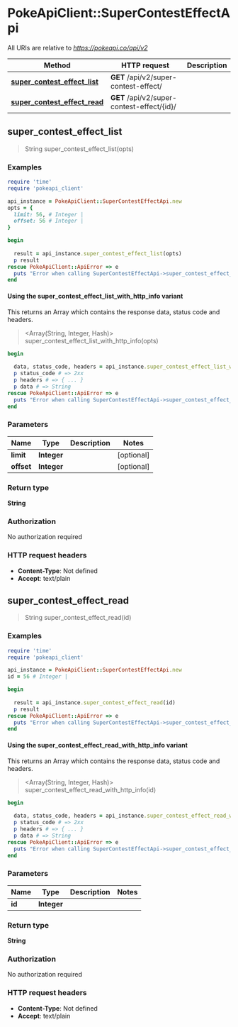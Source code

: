 # PokeApiClient::SuperContestEffectApi

All URIs are relative to *https://pokeapi.co/api/v2*

| Method | HTTP request | Description |
| ------ | ------------ | ----------- |
| [**super_contest_effect_list**](SuperContestEffectApi.md#super_contest_effect_list) | **GET** /api/v2/super-contest-effect/ |  |
| [**super_contest_effect_read**](SuperContestEffectApi.md#super_contest_effect_read) | **GET** /api/v2/super-contest-effect/{id}/ |  |


## super_contest_effect_list

> String super_contest_effect_list(opts)



### Examples

```ruby
require 'time'
require 'pokeapi_client'

api_instance = PokeApiClient::SuperContestEffectApi.new
opts = {
  limit: 56, # Integer | 
  offset: 56 # Integer | 
}

begin
  
  result = api_instance.super_contest_effect_list(opts)
  p result
rescue PokeApiClient::ApiError => e
  puts "Error when calling SuperContestEffectApi->super_contest_effect_list: #{e}"
end
```

#### Using the super_contest_effect_list_with_http_info variant

This returns an Array which contains the response data, status code and headers.

> <Array(String, Integer, Hash)> super_contest_effect_list_with_http_info(opts)

```ruby
begin
  
  data, status_code, headers = api_instance.super_contest_effect_list_with_http_info(opts)
  p status_code # => 2xx
  p headers # => { ... }
  p data # => String
rescue PokeApiClient::ApiError => e
  puts "Error when calling SuperContestEffectApi->super_contest_effect_list_with_http_info: #{e}"
end
```

### Parameters

| Name | Type | Description | Notes |
| ---- | ---- | ----------- | ----- |
| **limit** | **Integer** |  | [optional] |
| **offset** | **Integer** |  | [optional] |

### Return type

**String**

### Authorization

No authorization required

### HTTP request headers

- **Content-Type**: Not defined
- **Accept**: text/plain


## super_contest_effect_read

> String super_contest_effect_read(id)



### Examples

```ruby
require 'time'
require 'pokeapi_client'

api_instance = PokeApiClient::SuperContestEffectApi.new
id = 56 # Integer | 

begin
  
  result = api_instance.super_contest_effect_read(id)
  p result
rescue PokeApiClient::ApiError => e
  puts "Error when calling SuperContestEffectApi->super_contest_effect_read: #{e}"
end
```

#### Using the super_contest_effect_read_with_http_info variant

This returns an Array which contains the response data, status code and headers.

> <Array(String, Integer, Hash)> super_contest_effect_read_with_http_info(id)

```ruby
begin
  
  data, status_code, headers = api_instance.super_contest_effect_read_with_http_info(id)
  p status_code # => 2xx
  p headers # => { ... }
  p data # => String
rescue PokeApiClient::ApiError => e
  puts "Error when calling SuperContestEffectApi->super_contest_effect_read_with_http_info: #{e}"
end
```

### Parameters

| Name | Type | Description | Notes |
| ---- | ---- | ----------- | ----- |
| **id** | **Integer** |  |  |

### Return type

**String**

### Authorization

No authorization required

### HTTP request headers

- **Content-Type**: Not defined
- **Accept**: text/plain

